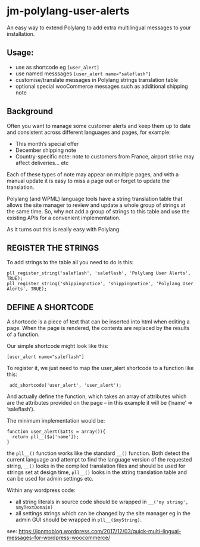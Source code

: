 # jm-polylang-user-alerts
An easy way to extend Polylang to add extra multilingual messages to your installation.

## Usage:

- use as shortcode eg `[user_alert]`
- use named messsages `[user_alert name="saleflash"]`
- customise/translate messages in Polylang strings translation table
- optional special wooCommerce messages such as additional shipping note

## Background

Often you want to manage some customer alerts and keep them up to date and consistent across different languages and pages, for example:

- This month’s special offer
- December shipping note
- Country-specific note:  note to customers from France, airport strike may affect deliveries… etc

Each of these types of note may appear on multiple pages, and with a manual update it is easy to miss a page out or forget to update the translation.

Polylang (and WPML) language tools have a string translation table that allows the site manager to review and update a whole group of strings at the same time.
So, why not add a group of strings to this table and use the existing APIs for a convenient implementation.

As it turns out this is really easy with Polylang.

## REGISTER THE STRINGS

To add strings to the table all you need to do is this:

```
pll_register_string('saleflash', 'saleflash', 'Polylang User Alerts', TRUE);
pll_register_string('shippingnotice', 'shippingnotice', 'Polylang User Alerts', TRUE);
```

## DEFINE A SHORTCODE

A shortcode is a piece of text that can be inserted into html when editing a page.  When the page is rendered, the contents are replaced by the results of a function.

Our simple shortcode might look like this:

```
[user_alert name="saleflash"]
```

To register it, we just need to map the user_alert shortcode to a function like this:

```
 add_shortcode('user_alert', 'user_alert');
```

And actually define the function, which takes an array of attributes which are the attributes provided on the page – in this example it will be (‘name’ => ‘saleflash’).

The minimum implementation would be:

```
function user_alert($atts = array()){
  return pll__($a['name']);
}
```

the `pll__()` function works like the standard `__()` function. Both detect the current language and attempt to find the language version of the requested string, `__()` looks in the compiled translation files and should be used for strings set at design time, `pll__()` looks in the string translation table and can be used for admin settings etc.

Within any wordpress code:

- all string literals in source code should be wrapped in `__('my string', $myTextDomain)`
- all settings strings which can be changed by the site manager eg in the admin GUI should be wrapped in `pll__($myString)`.

see:
https://jonmoblog.wordpress.com/2017/12/03/quick-multi-lingual-messages-for-wordpress-woocommerce/
